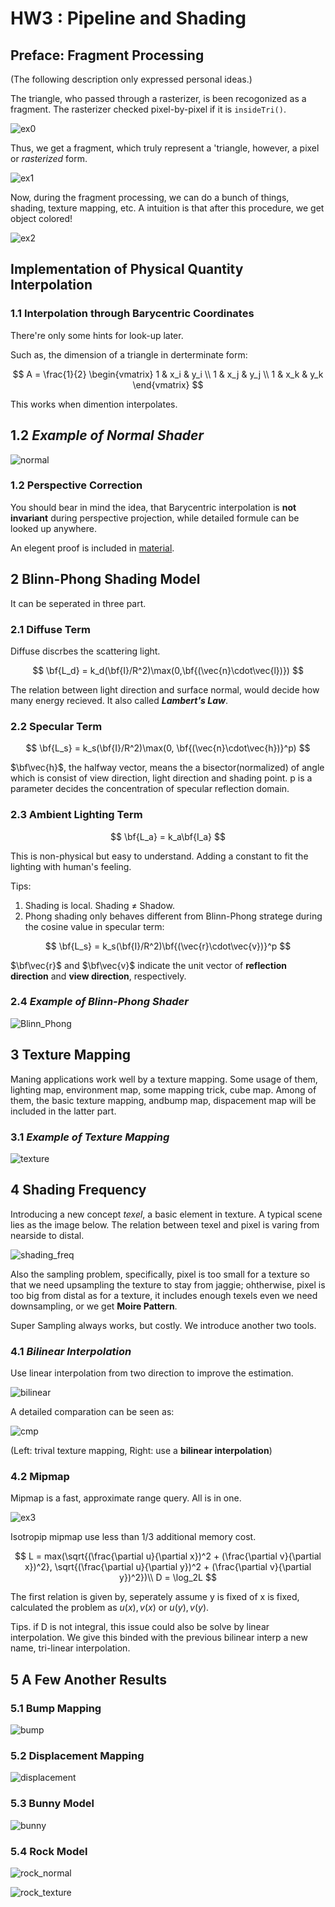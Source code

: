 # HW3 : Pipeline and Shading

## Preface: Fragment Processing

(The following description only expressed personal ideas.)

The triangle, who passed through a rasterizer, is been recogonized as a fragment. The rasterizer checked pixel-by-pixel if it is `insideTri()`. 

![ex0](./image/ex0.png)

Thus, we get a fragment, which truly represent a 'triangle, however, a pixel or *rasterized* form. 

![ex1](./image/ex1.png)

Now, during the fragment processing, we can do a bunch of things, shading, texture mapping, etc. A intuition is that after this procedure, we get object colored!

![ex2](./image/ex2.png)

## Implementation of Physical Quantity Interpolation

### 1.1 Interpolation through Barycentric Coordinates

There're only some hints for look-up later. 

Such as, the dimension of a triangle in derterminate form:

$$
A = \frac{1}{2}
\begin{vmatrix} 
    1 & x_i & y_i \\
    1 & x_j & y_j \\
    1 & x_k & y_k
\end{vmatrix}
$$

This works when dimention interpolates.

## 1.2 ***Example of Normal Shader***
![normal](./image/normal.png)

### 1.2 Perspective Correction

You should bear in mind the idea, that Barycentric interpolation is **not invariant** during perspective projection, while detailed formule can be looked up anywhere.

An elegent proof is included in [material](https://blog.csdn.net/Q_pril/article/details/123598746).

## 2 Blinn-Phong Shading Model

It can be seperated in three part.

### 2.1 Diffuse Term

Diffuse discrbes the scattering light.

$$
    \bf{L_d} = k_d(\bf{I}/R^2)\max(0,\bf{(\vec{n}\cdot\vec{l})})
$$

The relation between light direction and surface normal, would decide how many energy recieved. It also called ***Lambert's Law***.

### 2.2 Specular Term

$$
    \bf{L_s} = k_s(\bf{I}/R^2)\max(0, \bf{(\vec{n}\cdot\vec{h})}^p)
$$

$\bf\vec{h}$, the halfway vector, means the a bisector(normalized) of angle which is consist of view direction, light direction and shading point. p is a parameter decides the concentration of specular reflection domain.

### 2.3 Ambient Lighting Term

$$
    \bf{L_a} = k_a\bf{I_a}
$$

This is non-physical but easy to understand. Adding a constant to fit the lighting with human's feeling. 


Tips: 
1. Shading is local. Shading ≠ Shadow.
2. Phong shading only behaves different from Blinn-Phong stratege during the cosine value in specular term:

$$
    \bf{L_s} = k_s(\bf{I}/R^2)\bf{(\vec{r}\cdot\vec{v})}^p
$$

$\bf\vec{r}$ and $\bf\vec{v}$ indicate the unit vector of **reflection direction** and **view direction**, respectively.

### 2.4 ***Example of Blinn-Phong Shader***
![Blinn_Phong](./image/blinn-phong.png)

## 3 Texture Mapping

Maning applications work well by a texture mapping. Some usage of them, lighting map, environment map, some mapping trick, cube map. Among of them, the basic texture mapping, andbump map, dispacement map will be included in the latter part.

### 3.1 ***Example of Texture Mapping***
![texture](./image/texture.png)

## 4 Shading Frequency

Introducing a new concept *texel*, a basic element in texture. A typical scene lies as the image below. The relation between texel and pixel is varing from nearside to distal.

![shading_freq](./image/shading_freq.png)

Also the sampling problem, specifically, pixel is too small for a texture so that we need upsampling the texture to stay from jaggie; ohtherwise, pixel is too big from distal as for a texture, it includes enough texels even we need downsampling, or we get **Moire Pattern**.

Super Sampling always works, but costly. We introduce another two tools.

### 4.1 ***Bilinear Interpolation***

Use linear interpolation from two direction to improve the estimation.

![bilinear](./image/bilinear.png)

A detailed comparation can be seen as:

![cmp](./image/cmp.png)

(Left: trival texture mapping, Right: use a **bilinear interpolation**)

### 4.2 Mipmap

Mipmap is a fast, approximate range query.
All is in one.

![ex3](./image/ex3.png)


Isotropip mipmap use less than 1/3 additional memory cost.

$$
    L = max(\sqrt{(\frac{\partial u}{\partial x})^2 + (\frac{\partial v}{\partial x})^2}, \sqrt{(\frac{\partial u}{\partial y})^2 + (\frac{\partial v}{\partial y})^2})\\ 
    D = \log_2L
$$

The first relation is given by, seperately assume y is fixed of x is fixed, calculated the problem as $u(x), v(x)$ or $u(y), v(y)$.

Tips. if D is not integral, this issue could also be solve by linear interpolation. We give this binded with the previous bilinear interp a new name, tri-linear interpolation.

## 5 A Few Another Results

### 5.1 Bump Mapping

![bump](./image/bump.png)

### 5.2 Displacement Mapping

![displacement](./image/displacement.png)

### 5.3 Bunny Model

![bunny](./image/bunny_normal.png)

### 5.4 Rock Model

![rock_normal](./image/rock_normal.png)

![rock_texture](./image/rock_texture.png)
